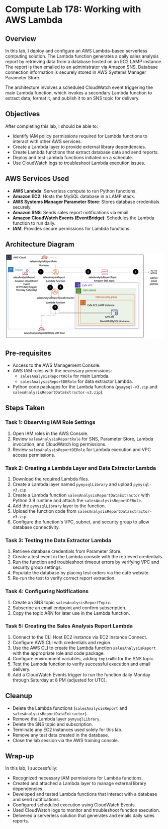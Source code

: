 # Compute Lab 178: Working with AWS Lambda

## Overview
In this lab, I deploy and configure an AWS Lambda-based serverless computing solution. The Lambda function generates a daily sales analysis report by retrieving data from a database hosted on an EC2 LAMP instance. The report is then emailed to an administrator via Amazon SNS. Database connection information is securely stored in AWS Systems Manager Parameter Store.  

The architecture involves a scheduled CloudWatch event triggering the main Lambda function, which invokes a secondary Lambda function to extract data, format it, and publish it to an SNS topic for delivery.

## Objectives
After completing this lab, I should be able to:
- Identify IAM policy permissions required for Lambda functions to interact with other AWS services.
- Create a Lambda layer to provide external library dependencies.
- Create Lambda functions that extract database data and send reports.
- Deploy and test Lambda functions initiated on a schedule.
- Use CloudWatch logs to troubleshoot Lambda execution issues.

## AWS Services Used
- **AWS Lambda**: Serverless compute to run Python functions.
- **Amazon EC2**: Hosts the MySQL database in a LAMP stack.
- **AWS Systems Manager Parameter Store**: Stores database credentials securely.
- **Amazon SNS**: Sends sales report notifications via email.
- **Amazon CloudWatch Events (EventBridge)**: Schedules the Lambda function to run daily.
- **IAM**: Provides secure permissions for Lambda functions.

## Architecture Diagram
<img src="./lambda-activity-architecture.png" alt="Architecture diagram showing interaction between services." width="800"/>

## Pre-requisites
- Access to the AWS Management Console.
- AWS IAM roles with the necessary permissions:
  - `salesAnalysisReportRole` for main Lambda.
  - `salesAnalysisReportDERole` for data extractor Lambda.
- Python code packages for the Lambda functions (`pymysql-v3.zip` and `salesAnalysisReportDataExtractor-v3.zip`).

## Steps Taken

### Task 1: Observing IAM Role Settings
1. Open IAM roles in the AWS Console.
2. Review `salesAnalysisReportRole` for SNS, Parameter Store, Lambda invocation, and CloudWatch log permissions.
3. Review `salesAnalysisReportDERole` for Lambda execution and VPC access permissions.

### Task 2: Creating a Lambda Layer and Data Extractor Lambda
1. Download the required Lambda files.
2. Create a Lambda layer named `pymysqlLibrary` and upload `pymysql-v3.zip`.
3. Create a Lambda function `salesAnalysisReportDataExtractor` with Python 3.9 runtime and attach the `salesAnalysisReportDERole`.
4. Add the `pymysqlLibrary` layer to the function.
5. Upload the function code from `salesAnalysisReportDataExtractor-v3.zip`.
6. Configure the function's VPC, subnet, and security group to allow database connectivity.

### Task 3: Testing the Data Extractor Lambda
1. Retrieve database credentials from Parameter Store.
2. Create a test event in the Lambda console with the retrieved credentials.
3. Run the function and troubleshoot timeout errors by verifying VPC and security group settings.
4. Populate the database by placing test orders via the café website.
5. Re-run the test to verify correct report extraction.

### Task 4: Configuring Notifications
1. Create an SNS topic `salesAnalysisReportTopic`.
2. Subscribe an email endpoint and confirm subscription.
3. Copy the topic ARN for later use in the Lambda function.

### Task 5: Creating the Sales Analysis Report Lambda
1. Connect to the CLI Host EC2 instance via EC2 Instance Connect.
2. Configure AWS CLI with credentials and region.
3. Use the AWS CLI to create the Lambda function `salesAnalysisReport` with the appropriate role and code package.
4. Configure environment variables, adding `topicARN` for the SNS topic.
5. Test the Lambda function to verify successful execution and email delivery.
6. Add a CloudWatch Events trigger to run the function daily Monday through Saturday at 8 PM (adjusted for UTC).

## Cleanup
- Delete the Lambda functions (`salesAnalysisReport` and `salesAnalysisReportDataExtractor`).
- Remove the Lambda layer `pymysqlLibrary`.
- Delete the SNS topic and subscription.
- Terminate any EC2 instances used solely for this lab.
- Remove any test data created in the database.
- Close the lab session via the AWS training console.

## Wrap-up
In this lab, I successfully:
- Recognized necessary IAM permissions for Lambda functions.
- Created and attached a Lambda layer to manage external library dependencies.
- Developed and tested Lambda functions that interact with a database and send notifications.
- Configured scheduled execution using CloudWatch Events.
- Used CloudWatch logs to monitor and troubleshoot function execution.
- Delivered a serverless solution that generates and emails daily sales reports.
